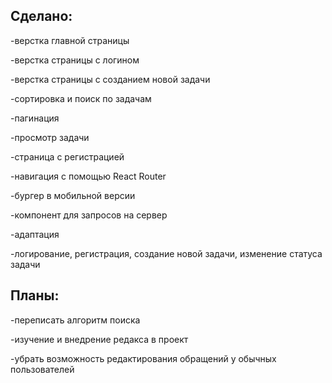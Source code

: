 ## Сделано:
-верстка главной страницы  

-верстка страницы с логином  

-верстка страницы с созданием новой задачи  

-сортировка и поиск по задачам  

-пагинация

-просмотр задачи

-страница с регистрацией

-навигация с помощью React Router

-бургер в мобильной версии

-компонент для запросов на сервер

-адаптация

-логирование, регистрация, создание новой задачи, изменение статуса задачи

## Планы:

-переписать алгоритм поиска

-изучение и внедрение редакса в проект

-убрать возможность редактирования обращений у обычных пользователей

